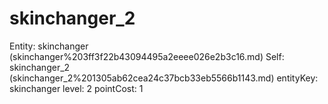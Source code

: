 # skinchanger_2

Entity: skinchanger (skinchanger%203ff3f22b43094495a2eeee026e2b3c16.md)
Self: skinchanger_2 (skinchanger_2%201305ab62cea24c37bcb33eb5566b1143.md)
entityKey: skinchanger
level: 2
pointCost: 1

[](Untitled%20d6cb8711e9964c24b7501e8eacd73917.md)
